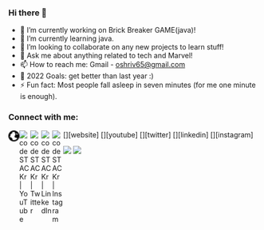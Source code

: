 ### Hi there 👋

- 🔭 I’m currently working on Brick Breaker GAME(java)!
- 🌱 I’m currently learning java.
- 👯 I’m looking to collaborate on any new projects to learn stuff!
- 💬 Ask me about anything related to tech and Marvel!
- 📫 How to reach me: Gmail - oshriv65@gmail.com
- 🥅 2022 Goals: get better than last year :) 
- ⚡ Fun fact: Most people fall asleep in seven minutes (for me one minute is enough).

### Connect with me:
[<img align="left" alt="codeSTACKr.com" width="22px" src="https://raw.githubusercontent.com/iconic/open-iconic/master/svg/globe.svg" />][website]
[<img align="left" alt="codeSTACKr | YouTube" width="22px" src="https://cdn.jsdelivr.net/npm/simple-icons@v3/icons/youtube.svg" />][youtube]
[<img align="left" alt="codeSTACKr | Twitter" width="22px" src="https://cdn.jsdelivr.net/npm/simple-icons@v3/icons/twitter.svg" />][twitter]
[<img align="left" alt="codeSTACKr | LinkedIn" width="22px" src="https://cdn.jsdelivr.net/npm/simple-icons@v3/icons/linkedin.svg" />][linkedin]
[<img align="left" alt="codeSTACKr | Instagram" width="22px" src="https://cdn.jsdelivr.net/npm/simple-icons@v3/icons/instagram.svg" />][instagram]

<img src="https://github-readme-stats.vercel.app/api?username=oshriv65&&show_icons=true&title_color=ffffff&icon_color=bb2acf&text_color=daf7dc&bg_color=151515">
<img src="https://github-readme-stats.vercel.app/api/top-langs/?username=oshriv65&langs_count=8">
